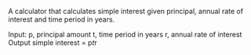  A calculator that calculates simple interest given principal, annual rate of interest and time period in years.
 
Input:
   p, principal amount
   t, time period in years
   r, annual rate of interest
Output
   simple interest = p*t*r
